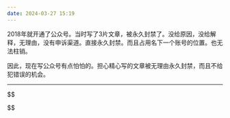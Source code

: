 ```yaml
---
date: 2024-03-27 15:19
---
```


2018年就开通了公众号。当时写了3片文章，被永久封禁了。没给原因，没给解释，无理由，没有申诉渠道。直接永久封禁。而且占用名下一个账号的位置。也无法柱销。

因此，现在写公众号有点怕怕的。担心精心写的文章被无理由永久封禁，而且不给犯错误的机会。

<!-- truncate -->

------

$$

$$

